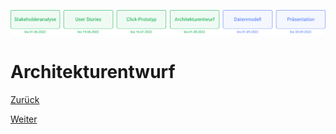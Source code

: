![Meilenstein 4: Architekturentwurf bis zum 01.08.2022](../assets/progress-04.png)

# Architekturentwurf

[Zurück](../click-prototyp/README.md)

[Weiter](../datenmodell/README.md)